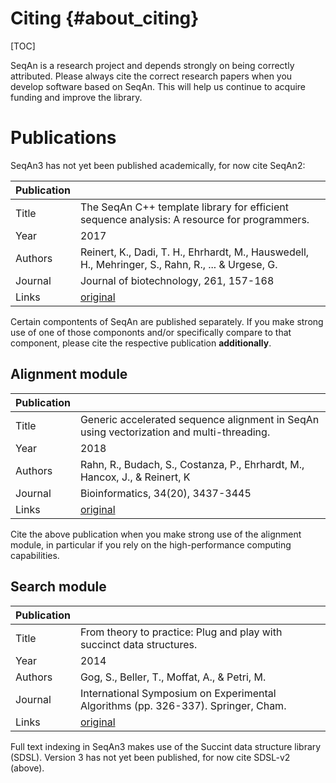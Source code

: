 <!-- SPDX-FileCopyrightText: 2006-2024 Knut Reinert & Freie Universität Berlin
     SPDX-FileCopyrightText: 2016-2024 Knut Reinert & MPI für molekulare Genetik
     SPDX-License-Identifier: CC-BY-4.0
-->

# Citing {#about_citing}

[TOC]

SeqAn is a research project and depends strongly on being correctly attributed.
Please always cite the correct research papers when you develop software based
on SeqAn. This will help us continue to acquire funding and improve the library.

# Publications

SeqAn3 has not yet been published academically, for now cite SeqAn2:

| Publication   |                                                                                                   |
|---------------|---------------------------------------------------------------------------------------------------|
| Title         | The SeqAn C++ template library for efficient sequence analysis: A resource for programmers.       |
| Year          | 2017                                                                                              |
| Authors       | Reinert, K., Dadi, T. H., Ehrhardt, M., Hauswedell, H., Mehringer, S., Rahn, R., ... & Urgese, G. |
| Journal       | Journal of biotechnology, 261, 157-168                                                            |
| Links         | [original](https://doi.org/10.1016/j.jbiotec.2017.07.017)                                         |

Certain compontents of SeqAn are published separately. If you make strong use of
one of those compononts and/or specifically compare to that component, please
cite the respective publication **additionally**.

## Alignment module

| Publication   |                                                                                                   |
|---------------|---------------------------------------------------------------------------------------------------|
| Title         | Generic accelerated sequence alignment in SeqAn using vectorization and multi-threading.          |
| Year          | 2018                                                                                              |
| Authors       | Rahn, R., Budach, S., Costanza, P., Ehrhardt, M., Hancox, J., & Reinert, K                        |
| Journal       | Bioinformatics, 34(20), 3437-3445                                                                 |
| Links         | [original](https://doi.org/10.1093/bioinformatics/bty380)                                         |

Cite the above publication when you make strong use of the alignment module, in
particular if you rely on the high-performance computing capabilities.

## Search module

| Publication   |                                                                                                   |
|---------------|---------------------------------------------------------------------------------------------------|
| Title         | From theory to practice: Plug and play with succinct data structures.                             |
| Year          | 2014                                                                                              |
| Authors       | Gog, S., Beller, T., Moffat, A., & Petri, M.                                                      |
| Journal       | International Symposium on Experimental Algorithms (pp. 326-337). Springer, Cham.                 |
| Links         | [original](https://doi.org/10.1007/978-3-319-07959-2_28)                                          |


Full text indexing in SeqAn3 makes use of the Succint data structure library (SDSL).
Version 3 has not yet been published, for now cite SDSL-v2 (above).
